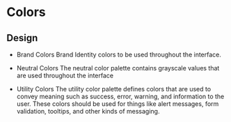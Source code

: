 # Colors

## Design
- Brand Colors
Brand Identity colors to be used throughout the interface.

- Neutral Colors
The neutral color palette contains grayscale values that are used throughout the interface

- Utility Colors
The utility color palette defines colors that are used to convey meaning such as success, error, warning, and information to the user. These colors should be used for things like alert messages, form validation, tooltips, and other kinds of messaging.
